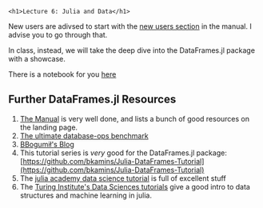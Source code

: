
~~~
<h1>Lecture 6: Julia and Data</h1>
~~~

New users are adivsed to start with the [new users section](https://dataframes.juliadata.org/stable/man/basics/#First-Steps-with-DataFrames.jl) in the manual. I advise you to go through that.

In class, instead, we will take the deep dive into the DataFrames.jl package with a showcase.

There is a notebook for you [here](https://github.com/floswald/DataFrames-Showcase)

## Further DataFrames.jl Resources

1. [The Manual](https://dataframes.juliadata.org/stable/) is very well done, and lists a bunch of good resources on the landing page.
2. [The ultimate database-ops benchmark](https://h2oai.github.io/db-benchmark/)
3. [BBogumił's Blog](https://bkamins.github.io/)
4. This tutorial series is _very_ good for the DataFrames.jl package: [https://github.com/bkamins/Julia-DataFrames-Tutorial](https://github.com/bkamins/Julia-DataFrames-Tutorial)
5. The [julia academy data science tutorial](https://github.com/JuliaAcademy/DataScience) is full of excellent stuff
6. The [Turing Institute's Data Sciences tutorials](https://alan-turing-institute.github.io/DataScienceTutorials.jl/) give a good intro to data structures and machine learning in julia.